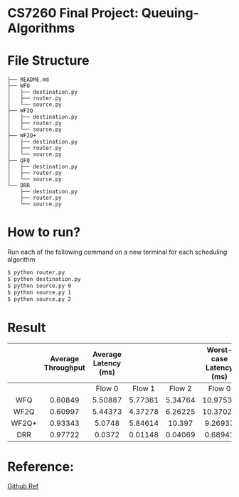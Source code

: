 # CS7260 Final Project: Queuing-Algorithms

# File Structure

```
├── README.md
├── WFQ
│   ├── destination.py
│   ├── router.py
│   └── source.py
├── WF2Q
│   ├── destination.py
│   ├── router.py
│   └── source.py
├── WF2Q+
│   ├── destination.py
│   ├── router.py
│   └── source.py
├── QFQ
│   ├── destination.py
│   ├── router.py
│   └── source.py
└── DRR
    ├── destination.py
    ├── router.py
    └── source.py
```

# How to run?

Run each of the following command on a new terminal for each scheduling algorithm

```bash
$ python router.py
$ python destination.py
$ python source.py 0
$ python source.py 1
$ python source.py 2
```
# Result
|       | Average Throughput | Average Latency (ms) |         |         | Worst-case Latency (ms) |          |          |
|:-----:|:------------------:|:--------------------:|:-------:|:-------:|:-----------------------:|:--------:|:--------:|
|       |                    |        Flow 0        |  Flow 1 |  Flow 2 |          Flow 0         |  Flow 1  |  Flow 2  |
|  WFQ  |       0.60849      |        5.50887       | 5.77361 | 5.34764 |         10.97530        | 10.40571 | 10.44194 |
|  WF2Q |       0.60997      |        5.44373       | 4.37278 | 6.26225 |         10.37029        |  9.27594 | 10.92013 |
| WF2Q+ |       0.93343      |        5.0748        | 5.84614 |  10.397 |         9.26937         |  5.12817 |  9.86658 |
|  DRR  |       0.97722      |        0.0372        | 0.01148 | 0.04069 |         0.68941         |  0.02891 |  0.34967 |

# Reference:
[Github Ref](https://github.com/varshit97/Weighted-Fair-Queuing)

